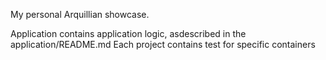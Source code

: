 My personal Arquillian showcase.

Application contains application logic, asdescribed in the application/README.md
Each project contains test for specific containers
